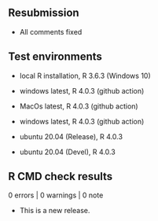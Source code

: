 ## Resubmission
* All comments fixed

## Test environments
* local R installation, R 3.6.3 (Windows 10)
* windows latest, R 4.0.3 (github action)
* MacOs latest, R 4.0.3 (github action)
* windows latest, R 4.0.3 (github action)

* ubuntu 20.04 (Release), R 4.0.3
* ubuntu 20.04 (Devel), R 4.0.3

## R CMD check results

0 errors | 0 warnings | 0 note

* This is a new release.
